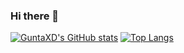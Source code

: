 ### Hi there 👋

<!--
**GuntaXD/GuntaXD** is a ✨ _special_ ✨ repository because its `README.md` (this file) appears on your GitHub profile.

Here are some ideas to get you started:

- 🔭 I’m currently working on ...
- 🌱 I’m currently learning ...
- 👯 I’m looking to collaborate on ...
- 🤔 I’m looking for help with ...
- 💬 Ask me about ...
- 📫 How to reach me: ...
- 😄 Pronouns: ...
- ⚡ Fun fact: ...
-->

[![GuntaXD's GitHub stats](https://github-readme-stats.vercel.app/api?username=GuntaXD&show_icons=true&theme=tokyonight&border_radius=6px&hide_border=true&hide=stars,contribs,issues)](https://github.com/guntaxd/github-readme-stats)
[![Top Langs](https://github-readme-stats.vercel.app/api/top-langs/?username=GuntaXD&theme=tokyonight&layout=compact)](https://github.com/guntaxd/github-readme-stats)
